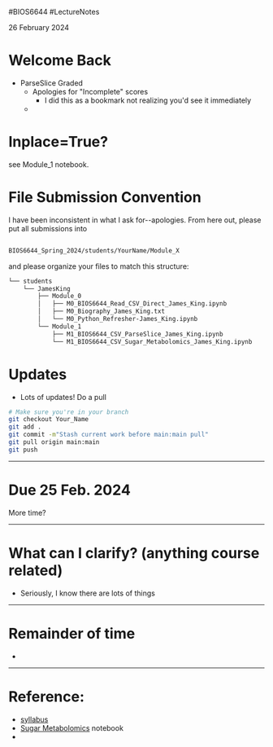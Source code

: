 #BIOS6644
#LectureNotes

26 February 2024

# Welcome Back
- ParseSlice Graded
	- Apologies for "Incomplete" scores 
		- I did this as a bookmark not realizing you'd see it immediately
	- 

# Inplace=True?

see Module_1 notebook.

# File Submission Convention
I have been inconsistent in what I ask for--apologies.   From here out, please put all submissions into 
```bash

BIOS6644_Spring_2024/students/YourName/Module_X
```
and please organize your files to match this structure:

```zsh
└── students
    └── JamesKing
        ├── Module_0
        │   ├── M0_BIOS6644_Read_CSV_Direct_James_King.ipynb
        │   ├── M0_Biography_James_King.txt
        │   └── M0_Python_Refresher-James_King.ipynb
        └── Module_1
            ├── M1_BIOS6644_CSV_ParseSlice_James_King.ipynb
            └── M1_BIOS6644_CSV_Sugar_Metabolomics_James_King.ipynb
```


# Updates
- Lots of updates!  Do a pull 
```bash
# Make sure you're in your branch
git checkout Your_Name
git add .
git commit -m"Stash current work before main:main pull"
git pull origin main:main
git push
```

---
# Due 25 Feb. 2024
More time?

---

# What can I clarify? (anything course related)
- Seriously, I know there are lots of things

---
 
# Remainder of time
- 
 

---

# Reference:
-  [syllabus](https://ucdenver.instructure.com/courses/533986/assignments/syllabus)
- [Sugar Metabolomics](https://github.com/BIOS6644/BIOS6644_Spring_2024/blob/main/Modules/Module_1/notebooks/BIOS6644_CSV_Sugar_Metabolomics_YourName.ipynb) notebook
-
